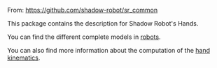 From: https://github.com/shadow-robot/sr_common

This package contains the description for Shadow Robot's Hands.

You can find the different complete models in [robots](robots).

You can also find more information about the computation of the [hand kinematics](doc/HandInertia.md).
